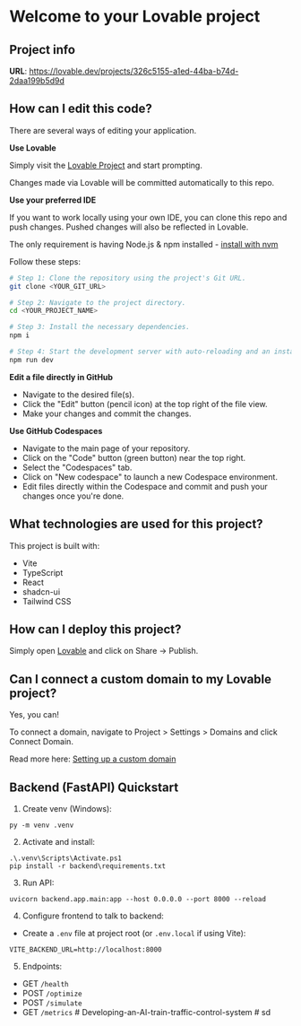 # Welcome to your Lovable project

## Project info

**URL**: https://lovable.dev/projects/326c5155-a1ed-44ba-b74d-2daa199b5d9d

## How can I edit this code?

There are several ways of editing your application.

**Use Lovable**

Simply visit the [Lovable Project](https://lovable.dev/projects/326c5155-a1ed-44ba-b74d-2daa199b5d9d) and start prompting.

Changes made via Lovable will be committed automatically to this repo.

**Use your preferred IDE**

If you want to work locally using your own IDE, you can clone this repo and push changes. Pushed changes will also be reflected in Lovable.

The only requirement is having Node.js & npm installed - [install with nvm](https://github.com/nvm-sh/nvm#installing-and-updating)

Follow these steps:

```sh
# Step 1: Clone the repository using the project's Git URL.
git clone <YOUR_GIT_URL>

# Step 2: Navigate to the project directory.
cd <YOUR_PROJECT_NAME>

# Step 3: Install the necessary dependencies.
npm i

# Step 4: Start the development server with auto-reloading and an instant preview.
npm run dev
```

**Edit a file directly in GitHub**

- Navigate to the desired file(s).
- Click the "Edit" button (pencil icon) at the top right of the file view.
- Make your changes and commit the changes.

**Use GitHub Codespaces**

- Navigate to the main page of your repository.
- Click on the "Code" button (green button) near the top right.
- Select the "Codespaces" tab.
- Click on "New codespace" to launch a new Codespace environment.
- Edit files directly within the Codespace and commit and push your changes once you're done.

## What technologies are used for this project?

This project is built with:

- Vite
- TypeScript
- React
- shadcn-ui
- Tailwind CSS

## How can I deploy this project?

Simply open [Lovable](https://lovable.dev/projects/326c5155-a1ed-44ba-b74d-2daa199b5d9d) and click on Share -> Publish.

## Can I connect a custom domain to my Lovable project?

Yes, you can!

To connect a domain, navigate to Project > Settings > Domains and click Connect Domain.

Read more here: [Setting up a custom domain](https://docs.lovable.dev/features/custom-domain#custom-domain)

## Backend (FastAPI) Quickstart

1. Create venv (Windows):
```
py -m venv .venv
```

2. Activate and install:
```
.\.venv\Scripts\Activate.ps1
pip install -r backend\requirements.txt
```

3. Run API:
```
uvicorn backend.app.main:app --host 0.0.0.0 --port 8000 --reload
```

4. Configure frontend to talk to backend:
- Create a `.env` file at project root (or `.env.local` if using Vite):
```
VITE_BACKEND_URL=http://localhost:8000
```

5. Endpoints:
- GET `/health`
- POST `/optimize`
- POST `/simulate`
- GET `/metrics`
#   D e v e l o p i n g - a n - A I - t r a i n - t r a f f i c - c o n t r o l - s y s t e m  
 #   s d  
 